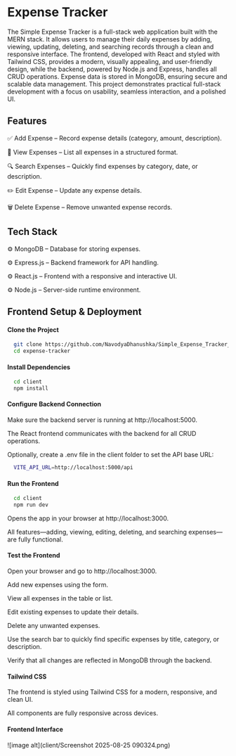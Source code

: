 
# Expense Tracker

The Simple Expense Tracker is a full-stack web application built with the MERN stack. It allows users to manage their daily expenses by adding, viewing, updating, deleting, and searching records through a clean and responsive interface. The frontend, developed with React and styled with Tailwind CSS, provides a modern, visually appealing, and user-friendly design, while the backend, powered by Node.js and Express, handles all CRUD operations. Expense data is stored in MongoDB, ensuring secure and scalable data management. This project demonstrates practical full-stack development with a focus on usability, seamless interaction, and a polished UI.



## Features

✅ Add Expense – Record expense details (category, amount, description).

📖 View Expenses – List all expenses in a structured format.

🔍 Search Expenses – Quickly find expenses by category, date, or description.

✏️ Edit Expense – Update any expense details.

🗑️ Delete Expense – Remove unwanted expense records.

## Tech Stack

⚙ MongoDB – Database for storing expenses.

⚙ Express.js – Backend framework for API handling.

⚙ React.js – Frontend with a responsive and interactive UI.

⚙ Node.js – Server-side runtime environment.

## Frontend Setup & Deployment

#### Clone the Project

```bash
  git clone https://github.com/NavodyaDhanushka/Simple_Expense_Tracker_Frontend.git
  cd expense-tracker
```

#### Install Dependencies

```bash
  cd client
  npm install
```

#### Configure Backend Connection

Make sure the backend server is running at http://localhost:5000.

The React frontend communicates with the backend for all CRUD operations.

Optionally, create a .env file in the client folder to set the API base URL:

```bash
  VITE_API_URL=http://localhost:5000/api
```

#### Run the Frontend
```bash
  cd client
  npm run dev
```
Opens the app in your browser at http://localhost:3000.

All features—adding, viewing, editing, deleting, and searching expenses—are fully functional.

#### Test the Frontend

Open your browser and go to http://localhost:3000.

Add new expenses using the form.

View all expenses in the table or list.

Edit existing expenses to update their details.

Delete any unwanted expenses.

Use the search bar to quickly find specific expenses by title, category, or description.

Verify that all changes are reflected in MongoDB through the backend.

#### Tailwind CSS

The frontend is styled using Tailwind CSS for a modern, responsive, and clean UI.

All components are fully responsive across devices.

#### Frontend Interface
![image alt](client/Screenshot 2025-08-25 090324.png)